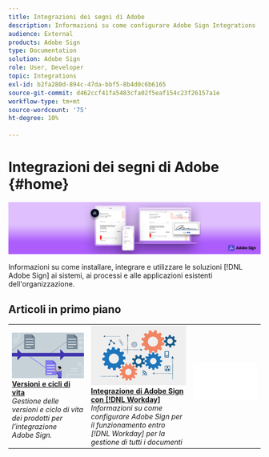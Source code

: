 ```yaml
---
title: Integrazioni dei segni di Adobe
description: Informazioni su come configurare Adobe Sign Integrations
audience: External
products: Adobe Sign
type: Documentation
solution: Adobe Sign
role: User, Developer
topic: Integrations
exl-id: b2fa280d-894c-47da-bbf5-8b4d0c6b6165
source-git-commit: d462ccf41fa5483cfa02f5eaf154c23f26157a1e
workflow-type: tm+mt
source-wordcount: '75'
ht-degree: 10%

---
```


# Integrazioni dei segni di Adobe {#home}

![striscione](images/sign-banner.png)

Informazioni su come installare, integrare e utilizzare le soluzioni [!DNL Adobe Sign] ai sistemi, ai processi e alle applicazioni esistenti dell&#39;organizzazione.

## Articoli in primo piano

<table style="table-layout:fixed">
<tr>
  <td>
    <a href="versions.md">
    <img alt="Lead" src="images/versions.png"/>
    </a>
    <div>
    <a href="versions.md"><strong>Versioni e cicli di vita</strong></a>
    </div>
    <em>Gestione delle versioni e ciclo di vita dei prodotti per l’integrazione Adobe Sign.</em>
    <br>
  </td>
  <td>
    <a href="workday/tutorial-video.md">
      <img alt="Integrazione di Adobe Sign con [!DNL Workday]" src="images/wd-integration.png"/>
    </a>
    <div>
    <a href="workday/tutorial-video.md"><strong>Integrazione di Adobe Sign con [!DNL Workday]</strong></a>
    </div>
    <em>Informazioni su come configurare Adobe Sign per il funzionamento entro [!DNL Workday] per la gestione di tutti i documenti</em>
  </td>
  <td>
    <img alt="Spaziatore" src="images/whitespace.png"/>
    <div>
    <br>
  </td>
</tr>
</table>
